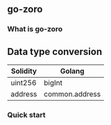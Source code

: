 ## go-zoro

### What is go-zoro


## Data type conversion

| Solidity  | Golang         |
|-----------|----------------|
| uint256   | bigInt         |
| address   | common.address |

### Quick start
